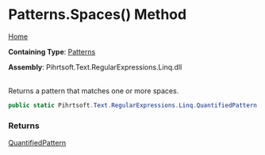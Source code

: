 # Patterns\.Spaces\(\) Method

[Home](../../../../../../README.md)

**Containing Type**: [Patterns](../README.md)

**Assembly**: Pihrtsoft\.Text\.RegularExpressions\.Linq\.dll

\
Returns a pattern that matches one or more spaces\.

```csharp
public static Pihrtsoft.Text.RegularExpressions.Linq.QuantifiedPattern Spaces()
```

### Returns

[QuantifiedPattern](../../QuantifiedPattern/README.md)

